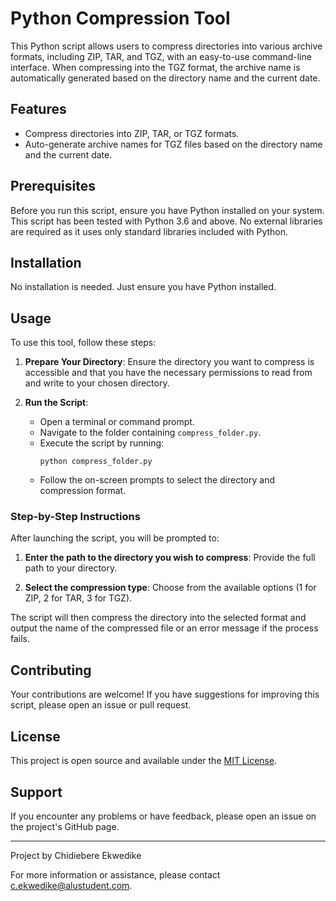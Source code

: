 # Python Compression Tool

This Python script allows users to compress directories into various archive formats, including ZIP, TAR, and TGZ, with an easy-to-use command-line interface. When compressing into the TGZ format, the archive name is automatically generated based on the directory name and the current date.

## Features

- Compress directories into ZIP, TAR, or TGZ formats.
- Auto-generate archive names for TGZ files based on the directory name and the current date.

## Prerequisites

Before you run this script, ensure you have Python installed on your system. This script has been tested with Python 3.6 and above. No external libraries are required as it uses only standard libraries included with Python.

## Installation

No installation is needed. Just ensure you have Python installed.

## Usage

To use this tool, follow these steps:

1. **Prepare Your Directory**: Ensure the directory you want to compress is accessible and that you have the necessary permissions to read from and write to your chosen directory.

2. **Run the Script**:
    - Open a terminal or command prompt.
    - Navigate to the folder containing `compress_folder.py`.
    - Execute the script by running:
      ```
      python compress_folder.py
      ```
    - Follow the on-screen prompts to select the directory and compression format.

### Step-by-Step Instructions

After launching the script, you will be prompted to:

1. **Enter the path to the directory you wish to compress**: Provide the full path to your directory.

2. **Select the compression type**: Choose from the available options (1 for ZIP, 2 for TAR, 3 for TGZ).

The script will then compress the directory into the selected format and output the name of the compressed file or an error message if the process fails.

## Contributing

Your contributions are welcome! If you have suggestions for improving this script, please open an issue or pull request.

## License

This project is open source and available under the [MIT License](LICENSE).

## Support

If you encounter any problems or have feedback, please open an issue on the project's GitHub page.

---

Project by Chidiebere Ekwedike

For more information or assistance, please contact c.ekwedike@alustudent.com.

